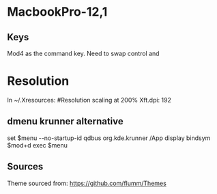 # MacbookPro-12,1 

## Keys
Mod4 as the command key.
Need to swap control and

# Resolution
In ~/.Xresources:
#Resolution scaling at 200%
Xft.dpi: 192

## dmenu krunner alternative
set $menu --no-startup-id qdbus org.kde.krunner /App display
bindsym $mod+d exec $menu


## Sources
Theme sourced from: https://github.com/flumm/Themes